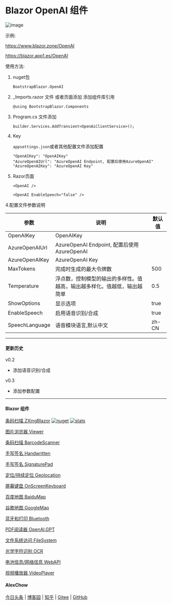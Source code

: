 # Blazor OpenAI 组件  

![image](https://user-images.githubusercontent.com/8428709/233230898-46dec124-cc61-4ffc-ba52-bd96da6e2b04.png)


示例:

https://www.blazor.zone/OpenAI

https://blazor.app1.es/OpenAI

使用方法:

1. nuget包

    ```
    BootstrapBlazor.OpenAI
    ```

2. _Imports.razor 文件 或者页面添加 添加组件库引用

    ```
    @using BootstrapBlazor.Components
    ```

3. Program.cs 文件添加

    ```
    builder.Services.AddTransient<OpenAiClientService>();
    ```

4. Key

    `appsettings.json`或者其他配置文件添加配置

    ```
    "OpenAIKey": "OpenAIKey"
    "AzureOpenAIUrl": "AzureOpenAI Endpoint, 配置后使用AzureOpenAI"
    "AzureOpenAIKey": "AzureOpenAI Key"
    ```

5. Razor页面

    ```
    <OpenAI />

    <OpenAI EnableSpeech="false" />
    ```

4.配置文件参数说明 


|  参数   | 说明  | 默认值  |
|  ----  | ----  | ----  |
| OpenAIKey  | OpenAIKey | |
| AzureOpenAIUrl  | AzureOpenAI Endpoint, 配置后使用AzureOpenAI | |
| AzureOpenAIKey  | AzureOpenAI Key |  |
| MaxTokens  | 完成时生成的最大令牌数 | 500 |
| Temperature  | 浮点数，控制模型的输出的多样性。值越高，输出越多样化。值越低，输出越简单 | 0.5 |
| ShowOptions  | 显示选项 | true |
| EnableSpeech  | 启用语音识别/合成 | true |
| SpeechLanguage  | 语音模块语言,默认中文 | zh-CN |

---
 
 #### 更新历史

v0.2
- 添加语音识别/合成

v0.3
- 添加参数配置

---
#### Blazor 组件

[条码扫描 ZXingBlazor](https://www.nuget.org/packages/ZXingBlazor#readme-body-tab)
[![nuget](https://img.shields.io/nuget/v/ZXingBlazor.svg?style=flat-square)](https://www.nuget.org/packages/ZXingBlazor) 
[![stats](https://img.shields.io/nuget/dt/ZXingBlazor.svg?style=flat-square)](https://www.nuget.org/stats/packages/ZXingBlazor?groupby=Version)

[图片浏览器 Viewer](https://www.nuget.org/packages/BootstrapBlazor.Viewer#readme-body-tab)
  
[条码扫描 BarcodeScanner](Densen.Component.Blazor/BarcodeScanner.md)
   
[手写签名 Handwritten](Densen.Component.Blazor/Handwritten.md)

[手写签名 SignaturePad](https://www.nuget.org/packages/BootstrapBlazor.SignaturePad#readme-body-tab)

[定位/持续定位 Geolocation](https://www.nuget.org/packages/BootstrapBlazor.Geolocation#readme-body-tab)

[屏幕键盘 OnScreenKeyboard](https://www.nuget.org/packages/BootstrapBlazor.OnScreenKeyboard#readme-body-tab)

[百度地图 BaiduMap](https://www.nuget.org/packages/BootstrapBlazor.BaiduMap#readme-body-tab)

[谷歌地图 GoogleMap](https://www.nuget.org/packages/BootstrapBlazor.Maps#readme-body-tab)

[蓝牙和打印 Bluetooth](https://www.nuget.org/packages/BootstrapBlazor.Bluetooth#readme-body-tab)

[PDF阅读器 OpenAI.GPT](https://www.nuget.org/packages/BootstrapBlazor.OpenAI#readme-body-tab)

[文件系统访问 FileSystem](https://www.nuget.org/packages/BootstrapBlazor.FileSystem#readme-body-tab)

[光学字符识别 OCR](https://www.nuget.org/packages/BootstrapBlazor.OCR#readme-body-tab)

[电池信息/网络信息 WebAPI](https://www.nuget.org/packages/BootstrapBlazor.WebAPI#readme-body-tab)

[视频播放器 VideoPlayer](https://www.nuget.org/packages/BootstrapBlazor.VideoPlayer#readme-body-tab)

#### AlexChow

[今日头条](https://www.toutiao.com/c/user/token/MS4wLjABAAAAGMBzlmgJx0rytwH08AEEY8F0wIVXB2soJXXdUP3ohAE/?) | [博客园](https://www.cnblogs.com/densen2014) | [知乎](https://www.zhihu.com/people/alex-chow-54) | [Gitee](https://gitee.com/densen2014) | [GitHub](https://github.com/densen2014)
